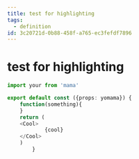 ```yaml
---
title: test for highlighting
tags:
  - definition
id: 3c20721d-0b88-458f-a765-ec3fefdf7896
---
```


# test for highlighting

```typescript
import your from 'mama'

export default const ({props: yomama}) {
    function(something){
    }
    return (
    <Cool>
            {cool}
    </Cool>
    )
        }
```
